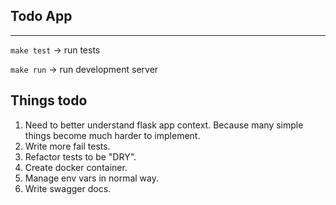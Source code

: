 ## Todo App

---
```make test``` -> run tests

```make run``` -> run development server


## Things todo
1) Need to better understand flask app context. Because many simple things
become much harder to implement.
2) Write more fail tests.
3) Refactor tests to be "DRY".
4) Create docker container.
5) Manage env vars in normal way.
6) Write swagger docs.
